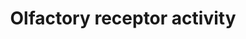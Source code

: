 ---
annotations:
- id: CL:0000207
  parent: native cell
  type: Cell Type Ontology
  value: olfactory receptor cell
- id: PW:0000003
  parent: signaling pathway
  type: Pathway Ontology
  value: signaling pathway
authors:
- Fehrhart
- Mkutmon
- Khanspers
- MaintBot
- Elisa
description: Olfactory receptors are member of the class A rhodopsin-like family of
  G protein-coupled receptors (GPCRs) receptor molecules. They are sitting on the
  surface of olfactory receptor neurons in the olfactory bulb and responsible for
  detecting odors and initiation of signalling cascade. Humans have about 800 different
  genes for olfactory receptors. This gene list of olfactory receptors is generated
  from the gene ontology.
last-edited: 2016-07-25
organisms:
- Homo sapiens
redirect_from:
- /index.php/Pathway:WP3608
- /instance/WP3608
revision: null
schema-jsonld:
- '@context': https://schema.org/
  '@id': https://wikipathways.github.io/pathways/WP3608.html
  '@type': Dataset
  creator:
    '@type': Organization
    name: WikiPathways
  description: Olfactory receptors are member of the class A rhodopsin-like family
    of G protein-coupled receptors (GPCRs) receptor molecules. They are sitting on
    the surface of olfactory receptor neurons in the olfactory bulb and responsible
    for detecting odors and initiation of signalling cascade. Humans have about 800
    different genes for olfactory receptors. This gene list of olfactory receptors
    is generated from the gene ontology.
  keywords:
  - AC022762.1
  - AC111177.1
  - GPBAR1
  - GPR150
  - OR10A2
  - OR10A3
  - OR10A4
  - OR10A5
  - OR10A6
  - OR10A7
  - OR10AB1P
  - OR10AD1
  - OR10AG1
  - OR10C1
  - OR10D3
  - OR10G2
  - OR10G3
  - OR10G4
  - OR10G7
  - OR10G8
  - OR10G9
  - OR10H1
  - OR10H2
  - OR10H3
  - OR10H4
  - OR10H5
  - OR10J1
  - OR10J3
  - OR10J5
  - OR10K1
  - OR10K2
  - OR10P1
  - OR10Q1
  - OR10R2
  - OR10S1
  - OR10T2
  - OR10V1
  - OR10W1
  - OR10X1
  - OR10Z1
  - OR11A1
  - OR11G2
  - OR11H1
  - OR11H12
  - OR11H4
  - OR11H6
  - OR11L1
  - OR12D2
  - OR12D3
  - OR13A1
  - OR13C2
  - OR13C3
  - OR13C4
  - OR13C5
  - OR13C8
  - OR13C9
  - OR13D1
  - OR13F1
  - OR13G1
  - OR13H1
  - OR13J1
  - OR14A16
  - OR14A2
  - OR14C36
  - OR14I1
  - OR14J1
  - OR14K1
  - OR1A1
  - OR1A2
  - OR1B1
  - OR1C1
  - OR1D2
  - OR1D5
  - OR1E1
  - OR1E2
  - OR1F1
  - OR1G1
  - OR1I1
  - OR1J1
  - OR1J2
  - OR1J4
  - OR1K1
  - OR1L1
  - OR1L3
  - OR1L4
  - OR1L6
  - OR1L8
  - OR1M1
  - OR1N1
  - OR1N2
  - OR1Q1
  - OR1S1
  - OR1S2
  - OR2A1
  - OR2A12
  - OR2A14
  - OR2A2
  - OR2A25
  - OR2A4
  - OR2A42
  - OR2A5
  - OR2A7
  - OR2AE1
  - OR2AG1
  - OR2AG2
  - OR2AJ1
  - OR2AK2
  - OR2AP1
  - OR2AT4
  - OR2B11
  - OR2B2
  - OR2B3
  - OR2B6
  - OR2C1
  - OR2C3
  - OR2D2
  - OR2D3
  - OR2F1
  - OR2F2
  - OR2G2
  - OR2G3
  - OR2G6
  - OR2H1
  - OR2H2
  - OR2J1
  - OR2J2
  - OR2J3
  - OR2K2
  - OR2L13
  - OR2L2
  - OR2L3
  - OR2L5
  - OR2L8
  - OR2M2
  - OR2M3
  - OR2M4
  - OR2M5
  - OR2M7
  - OR2S2
  - OR2T1
  - OR2T10
  - OR2T11
  - OR2T12
  - OR2T2
  - OR2T27
  - OR2T29
  - OR2T3
  - OR2T33
  - OR2T34
  - OR2T35
  - OR2T4
  - OR2T5
  - OR2T6
  - OR2T8
  - OR2V1
  - OR2V2
  - OR2W1
  - OR2W3
  - OR2Y1
  - OR2Z1
  - OR3A1
  - OR3A2
  - OR3A3
  - OR4A15
  - OR4A16
  - OR4A47
  - OR4A5
  - OR4B1
  - OR4C11
  - OR4C12
  - OR4C13
  - OR4C15
  - OR4C16
  - OR4C3
  - OR4C46
  - OR4C5
  - OR4C6
  - OR4D1
  - OR4D10
  - OR4D11
  - OR4D2
  - OR4D5
  - OR4D6
  - OR4D9
  - OR4E2
  - OR4F15
  - OR4F16
  - OR4F17
  - OR4F21
  - OR4F29
  - OR4F3
  - OR4F4
  - OR4F5
  - OR4F6
  - OR4K1
  - OR4K13
  - OR4K14
  - OR4K15
  - OR4K17
  - OR4K2
  - OR4K5
  - OR4L1
  - OR4M1
  - OR4M2
  - OR4N2
  - OR4N4
  - OR4N5
  - OR4P4
  - OR4Q3
  - OR4S1
  - OR4S2
  - OR4X1
  - OR4X2
  - OR51A2
  - OR51A4
  - OR51A7
  - OR51B2
  - OR51B4
  - OR51B5
  - OR51B6
  - OR51C1P
  - OR51D1
  - OR51E1
  - OR51E2
  - OR51F1
  - OR51F2
  - OR51G1
  - OR51G2
  - OR51H1P
  - OR51I1
  - OR51I2
  - OR51J1
  - OR51L1
  - OR51M1
  - OR51Q1
  - OR51S1
  - OR51T1
  - OR51V1
  - OR52A1
  - OR52A5
  - OR52B2
  - OR52B4
  - OR52B6
  - OR52D1
  - OR52E2
  - OR52E4
  - OR52E6
  - OR52E8
  - OR52H1
  - OR52I1
  - OR52I2
  - OR52J3
  - OR52K1
  - OR52K2
  - OR52L1
  - OR52M1
  - OR52N1
  - OR52N2
  - OR52N4
  - OR52N5
  - OR52R1
  - OR52W1
  - OR56A1
  - OR56A3
  - OR56A4
  - OR56B1
  - OR56B4
  - OR5A1
  - OR5A2
  - OR5AC2
  - OR5AK2
  - OR5AN1
  - OR5AP2
  - OR5AR1
  - OR5AS1
  - OR5AU1
  - OR5B12
  - OR5B17
  - OR5B2
  - OR5B21
  - OR5B3
  - OR5C1
  - OR5D13
  - OR5D14
  - OR5D16
  - OR5D18
  - OR5F1
  - OR5H1
  - OR5H14
  - OR5H15
  - OR5H2
  - OR5H6
  - OR5I1
  - OR5J2
  - OR5K1
  - OR5K2
  - OR5K3
  - OR5K4
  - OR5L1
  - OR5L2
  - OR5M1
  - OR5M10
  - OR5M11
  - OR5M3
  - OR5M8
  - OR5M9
  - OR5P2
  - OR5P3
  - OR5R1
  - OR5T1
  - OR5T2
  - OR5T3
  - OR5V1
  - OR5W2
  - OR6A2
  - OR6B1
  - OR6B2
  - OR6B3
  - OR6C1
  - OR6C2
  - OR6C3
  - OR6C4
  - OR6C6
  - OR6C65
  - OR6C68
  - OR6C70
  - OR6C74
  - OR6C75
  - OR6C76
  - OR6F1
  - OR6J1
  - OR6K2
  - OR6K3
  - OR6K6
  - OR6M1
  - OR6N1
  - OR6N2
  - OR6P1
  - OR6Q1
  - OR6S1
  - OR6T1
  - OR6V1
  - OR6X1
  - OR6Y1
  - OR7A10
  - OR7A17
  - OR7A5
  - OR7C1
  - OR7C2
  - OR7D2
  - OR7D4
  - OR7E24
  - OR7G1
  - OR7G2
  - OR7G3
  - OR8A1
  - OR8B12
  - OR8B2
  - OR8B3
  - OR8B4
  - OR8B8
  - OR8D1
  - OR8D2
  - OR8D4
  - OR8H1
  - OR8H2
  - OR8H3
  - OR8I2
  - OR8J1
  - OR8J3
  - OR8K1
  - OR8K3
  - OR8K5
  - OR8S1
  - OR8U1
  - OR9A2
  - OR9A4
  - OR9G1
  - OR9G4
  - OR9I1
  - OR9K2
  - OR9Q1
  - OR9Q2
  license: CC0
  name: Olfactory receptor activity
seo: CreativeWork
title: Olfactory receptor activity
wpid: WP3608
---